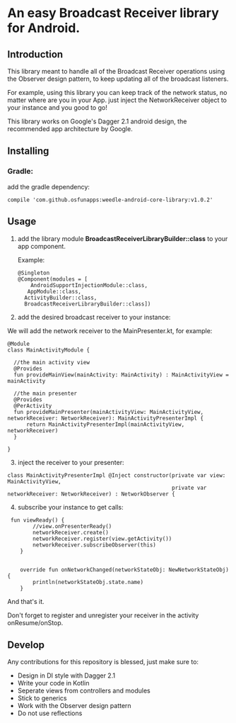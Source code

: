 # An easy Broadcast Receiver library for Android.

## Introduction

This library meant to handle all of the Broadcast Receiver operations using the Observer design pattern, to keep updating all of the broadcast listeners. 

For example, using this library you can keep track of the network status, no matter where are you in your App. just inject the NetworkReceiver object to your instance and you good to go!

This library works on Google's Dagger 2.1 android design, the recommended app architecture by Google.

## Installing

### Gradle:

add the gradle dependency:

```compile 'com.github.osfunapps:weedle-android-core-library:v1.0.2' ```


## Usage

1) add the library module **BroadcastReceiverLibraryBuilder::class** to your app component.

    Example:
    ```
    @Singleton
    @Component(modules = [
        AndroidSupportInjectionModule::class,
       AppModule::class,
      ActivityBuilder::class,
      BroadcastReceiverLibraryBuilder::class])
    ```
    
    
2) add the desired broadcast receiver to your instance:

  We will add the network receiver to the MainPresenter.kt, for example:
  ```
  @Module
  class MainActivityModule {

    //the main activity view
    @Provides
    fun provideMainView(mainActivity: MainActivity) : MainActivityView = mainActivity

    //the main presenter
    @Provides
    @PerActivity
    fun provideMainPresenter(mainActivityView: MainActivityView, networkReceiver: NetworkReceiver): MainActivityPresenterImpl {
        return MainActivityPresenterImpl(mainActivityView, networkReceiver)
    }

}
   ```
   
   
3) inject the receiver to your presenter:

```
class MainActivityPresenterImpl @Inject constructor(private var view: MainActivityView,
                                                    private var networkReceiver: NetworkReceiver) : NetworkObserver {
```


4) subscribe your instance to get calls:
```
 fun viewReady() {
        //view.onPresenterReady()
        networkReceiver.create()
        networkReceiver.register(view.getActivity())
        networkReceiver.subscribeObserver(this)
    }


    override fun onNetworkChanged(networkStateObj: NewNetworkStateObj) {
        println(networkStateObj.state.name)
    }

 ```
And that's it. 

Don't forget to register and unregister your receiver in the activity onResume/onStop.

## Develop

Any contributions for this repository is blessed, just make sure to:
* Design in DI style with Dagger 2.1
* Write your code in Kotlin
* Seperate views from controllers and modules
* Stick to generics
* Work with the Observer design pattern
* Do not use reflections
